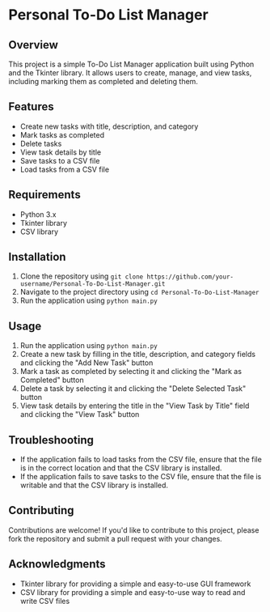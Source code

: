 # Personal To-Do List Manager

## Overview

This project is a simple To-Do List Manager application built using Python and the Tkinter library. It allows users to create, manage, and view tasks, including marking them as completed and deleting them.

## Features

- Create new tasks with title, description, and category
- Mark tasks as completed
- Delete tasks
- View task details by title
- Save tasks to a CSV file
- Load tasks from a CSV file

## Requirements

- Python 3.x
- Tkinter library
- CSV library

## Installation

1. Clone the repository using `git clone https://github.com/your-username/Personal-To-Do-List-Manager.git`
2. Navigate to the project directory using `cd Personal-To-Do-List-Manager`
3. Run the application using `python main.py`

## Usage

1. Run the application using `python main.py`
2. Create a new task by filling in the title, description, and category fields and clicking the "Add New Task" button
3. Mark a task as completed by selecting it and clicking the "Mark as Completed" button
4. Delete a task by selecting it and clicking the "Delete Selected Task" button
5. View task details by entering the title in the "View Task by Title" field and clicking the "View Task" button

## Troubleshooting

- If the application fails to load tasks from the CSV file, ensure that the file is in the correct location and that the CSV library is installed.
- If the application fails to save tasks to the CSV file, ensure that the file is writable and that the CSV library is installed.

## Contributing

Contributions are welcome! If you'd like to contribute to this project, please fork the repository and submit a pull request with your changes.



## Acknowledgments

- Tkinter library for providing a simple and easy-to-use GUI framework
- CSV library for providing a simple and easy-to-use way to read and write CSV files